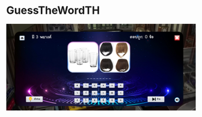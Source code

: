 # GuessTheWordTH
![Game Interface](https://github.com/BallKPN/GuessTheWordGameTH/blob/main/src/images/image_2023-12-31_000215865.png?raw=true)
